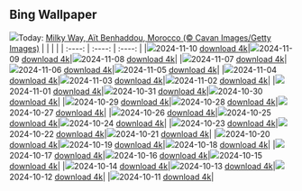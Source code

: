 ## Bing Wallpaper
![](./wallpaper/2024-11-10.jpg)Today: [Milky Way, Aït Benhaddou, Morocco (© Cavan Images/Getty Images)](./wallpaper/2024-11-10.jpg)
|      |      |      |
| :----: | :----: | :----: |
|![](./wallpaper/2024-11-10_sm.jpg)2024-11-10 [download 4k](./wallpaper/2024-11-10.jpg)|![](./wallpaper/2024-11-09_sm.jpg)2024-11-09 [download 4k](./wallpaper/2024-11-09.jpg)|![](./wallpaper/2024-11-08_sm.jpg)2024-11-08 [download 4k](./wallpaper/2024-11-08.jpg)|
|![](./wallpaper/2024-11-07_sm.jpg)2024-11-07 [download 4k](./wallpaper/2024-11-07.jpg)|![](./wallpaper/2024-11-06_sm.jpg)2024-11-06 [download 4k](./wallpaper/2024-11-06.jpg)|![](./wallpaper/2024-11-05_sm.jpg)2024-11-05 [download 4k](./wallpaper/2024-11-05.jpg)|
|![](./wallpaper/2024-11-04_sm.jpg)2024-11-04 [download 4k](./wallpaper/2024-11-04.jpg)|![](./wallpaper/2024-11-03_sm.jpg)2024-11-03 [download 4k](./wallpaper/2024-11-03.jpg)|![](./wallpaper/2024-11-02_sm.jpg)2024-11-02 [download 4k](./wallpaper/2024-11-02.jpg)|
|![](./wallpaper/2024-11-01_sm.jpg)2024-11-01 [download 4k](./wallpaper/2024-11-01.jpg)|![](./wallpaper/2024-10-31_sm.jpg)2024-10-31 [download 4k](./wallpaper/2024-10-31.jpg)|![](./wallpaper/2024-10-30_sm.jpg)2024-10-30 [download 4k](./wallpaper/2024-10-30.jpg)|
|![](./wallpaper/2024-10-29_sm.jpg)2024-10-29 [download 4k](./wallpaper/2024-10-29.jpg)|![](./wallpaper/2024-10-28_sm.jpg)2024-10-28 [download 4k](./wallpaper/2024-10-28.jpg)|![](./wallpaper/2024-10-27_sm.jpg)2024-10-27 [download 4k](./wallpaper/2024-10-27.jpg)|
|![](./wallpaper/2024-10-26_sm.jpg)2024-10-26 [download 4k](./wallpaper/2024-10-26.jpg)|![](./wallpaper/2024-10-25_sm.jpg)2024-10-25 [download 4k](./wallpaper/2024-10-25.jpg)|![](./wallpaper/2024-10-24_sm.jpg)2024-10-24 [download 4k](./wallpaper/2024-10-24.jpg)|
|![](./wallpaper/2024-10-23_sm.jpg)2024-10-23 [download 4k](./wallpaper/2024-10-23.jpg)|![](./wallpaper/2024-10-22_sm.jpg)2024-10-22 [download 4k](./wallpaper/2024-10-22.jpg)|![](./wallpaper/2024-10-21_sm.jpg)2024-10-21 [download 4k](./wallpaper/2024-10-21.jpg)|
|![](./wallpaper/2024-10-20_sm.jpg)2024-10-20 [download 4k](./wallpaper/2024-10-20.jpg)|![](./wallpaper/2024-10-19_sm.jpg)2024-10-19 [download 4k](./wallpaper/2024-10-19.jpg)|![](./wallpaper/2024-10-18_sm.jpg)2024-10-18 [download 4k](./wallpaper/2024-10-18.jpg)|
|![](./wallpaper/2024-10-17_sm.jpg)2024-10-17 [download 4k](./wallpaper/2024-10-17.jpg)|![](./wallpaper/2024-10-16_sm.jpg)2024-10-16 [download 4k](./wallpaper/2024-10-16.jpg)|![](./wallpaper/2024-10-15_sm.jpg)2024-10-15 [download 4k](./wallpaper/2024-10-15.jpg)|
|![](./wallpaper/2024-10-14_sm.jpg)2024-10-14 [download 4k](./wallpaper/2024-10-14.jpg)|![](./wallpaper/2024-10-13_sm.jpg)2024-10-13 [download 4k](./wallpaper/2024-10-13.jpg)|![](./wallpaper/2024-10-12_sm.jpg)2024-10-12 [download 4k](./wallpaper/2024-10-12.jpg)|
|![](./wallpaper/2024-10-11_sm.jpg)2024-10-11 [download 4k](./wallpaper/2024-10-11.jpg)|